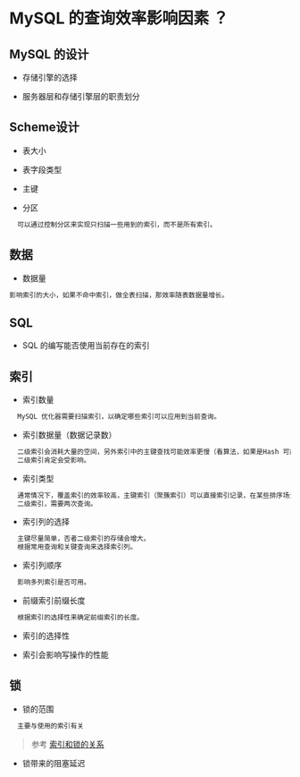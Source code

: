
# MySQL 的查询效率影响因素 ？

## MySQL 的设计
* 存储引擎的选择

* 服务器层和存储引擎层的职责划分

## Scheme设计
* 表大小

* 表字段类型

* 主键

* 分区
```md
  可以通过控制分区来实现只扫描一些用到的索引，而不是所有索引。
```

## 数据
* 数据量
```md
影响索引的大小，如果不命中索引，做全表扫描，那效率随表数据量增长。
```
  
## SQL
* SQL 的编写能否使用当前存在的索引

## 索引
* 索引数量
```md
  MySQL 优化器需要扫描索引，以确定哪些索引可以应用到当前查询。
```

* 索引数据量（数据记录数）
```md
  二级索引会消耗大量的空间，另外索引中的主键查找可能效率更慢（看算法，如果是Hash 可能影响较小），
  二级索引肯定会受影响。
```

* 索引类型
```md
  通常情况下，覆盖索引的效率较高，主键索引（聚簇索引）可以直接索引记录，在某些排序场景也可以使用，
  二级索引，需要两次查询。
```

* 索引列的选择
```md
  主键尽量简单，否者二级索引的存储会增大。
  根据常用查询和关键查询来选择索引列。
```

* 索引列顺序
```md
  影响多列索引是否可用。
```

* 前缀索引前缀长度
```md
  根据索引的选择性来确定前缀索引的长度。
```

* 索引的选择性

* 索引会影响写操作的性能

## 锁
* 锁的范围
```md
  主要与使用的索引有关
```
> 参考 [索引和锁的关系](transaction-index-lock.md)

* 锁带来的阻塞延迟
